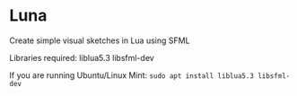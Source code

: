 # Luna
Create simple visual sketches in Lua using SFML

Libraries required: liblua5.3 libsfml-dev

If you are running Ubuntu/Linux Mint: `sudo apt install liblua5.3 libsfml-dev`